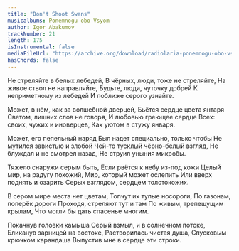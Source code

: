 ```yaml
---
title: "Don't Shoot Swans"
musicalbums: Ponemnogu obo Vsyom
author: Igor Abakumov
trackNumber: 21
length: 175
isInstrumental: false
mediaFileUrl: "https://archive.org/download/radiolaria-ponemnogu-obo-vsyom/21-ne_strelyaite_v_lebedei.mp3"
hasChords: false
---
```


Не стреляйте в белых лебедей,
В чёрных, люди, тоже не стреляйте,
На живое ствол не направляйте,
Будьте, люди, чуточку добрей
К неприметному из лебедей
И поближе серого узнайте.

Может, в нём, как за волшебной дверцей,
Бьётся сердце цвета янтаря
Светом, лишних слов не говоря,
И любовью греющее сердце
Всех: своих, чужих и иноверцев,
Как уютом в стужу января.

Может, его пепельный наряд
Был надет специально, только чтобы
Не мутился завистью и злобой
Чей-то тусклый чёрно-белый взгляд,
Не блуждал и не смотрел назад,
Не струил уныния микробы.

Тяжело снаружи серым быть,
Если рвётся к небу из-под кожи
Целый мир, на радугу похожий,
Мир, который может ослепить
Или вверх поднять и озарить
Серых взглядом, сердцем толстокожих.

В сером мире места нет цветам,
Топчут их тупые носороги,
По газонам, поперёк дороги
Проходя, стреляют тут и там
По живым, трепещущим крылам,
Что могли бы дать спасенье многим.

Покачнув головки камыша
Серый взмыл, и в солнечном потоке,
Бликанув зарницей на востоке,
Растворилась чистая душа,
Спусковым крючком карандаша
Выпустив мне в сердце эти строки.

